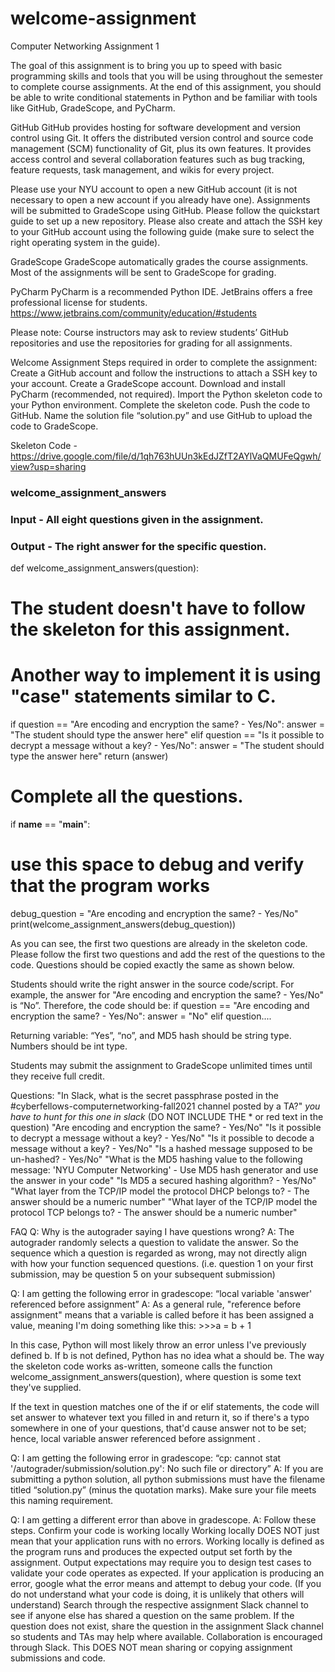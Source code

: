 # welcome-assignment
Computer Networking Assignment 1

The goal of this assignment is to bring you up to speed with basic programming skills and tools that you will be using throughout the semester to complete course assignments. At the end of this assignment, you should be able to write conditional statements in Python and be familiar with tools like GitHub, GradeScope, and PyCharm. 

GitHub
GitHub provides hosting for software development and version control using Git. It offers the distributed version control and source code management (SCM) functionality of Git, plus its own features. It provides access control and several collaboration features such as bug tracking, feature requests, task management, and wikis for every project.

Please use your NYU account to open a new GitHub account (it is not necessary to open a new account if you already have one). Assignments will be submitted to GradeScope using GitHub. Please follow the quickstart guide to set up a new repository. Please also create and attach the SSH key to your GitHub account using the following guide (make sure to select the right operating system in the guide).

GradeScope
GradeScope automatically grades the course assignments. Most of the assignments will be sent to GradeScope for grading. 

PyCharm
PyCharm is a recommended Python IDE. JetBrains offers a free professional license for students. https://www.jetbrains.com/community/education/#students

Please note: Course instructors may ask to review students’ GitHub repositories and use the repositories for grading for all assignments. 






Welcome Assignment
Steps required in order to complete the assignment:
Create a GitHub account and follow the instructions to attach a SSH key to your account.
Create a GradeScope account.
Download and install PyCharm (recommended, not required).
Import the Python skeleton code to your Python environment.
Complete the skeleton code.
Push the code to GitHub.
Name the solution file “solution.py” and use GitHub to upload the code to GradeScope.

Skeleton Code - https://drive.google.com/file/d/1qh763hUUn3kEdJZfT2AYlVaQMUFeQgwh/view?usp=sharing


### welcome_assignment_answers
### Input - All eight questions given in the assignment.
### Output - The right answer for the specific question.

def welcome_assignment_answers(question):
   # The student doesn't have to follow the skeleton for this assignment.
   # Another way to implement it is using "case" statements similar to C.
   if question == "Are encoding and encryption the same? - Yes/No":
       answer = "The student should type the answer here"
   elif question == "Is it possible to decrypt a message without a key? - Yes/No":
       answer = "The student should type the answer here"
   return (answer)


# Complete all the questions.


if __name__ == "__main__":
   # use this space to debug and verify that the program works
   debug_question = "Are encoding and encryption the same? - Yes/No"
   print(welcome_assignment_answers(debug_question))



As you can see, the first two questions are already in the skeleton code. Please follow the first two questions and add the rest of the questions to the code. Questions should be copied exactly the same as shown below. 

Students should write the right answer in the source code/script. For example, the answer for "Are encoding and encryption the same? - Yes/No" is “No”. Therefore, the code should be:
   if question == "Are encoding and encryption the same? - Yes/No":
       answer = "No"
   elif question....

Returning variable:
“Yes”, “no”, and MD5 hash should be string type.
Numbers should be int type.

Students may submit the assignment to GradeScope unlimited times until they receive full credit.

Questions:
 "In Slack, what is the secret passphrase posted in the #cyberfellows-computernetworking-fall2021 channel posted by a TA?" *you have to hunt for this one in slack* (DO NOT INCLUDE THE * or red text in the question)
 "Are encoding and encryption the same? - Yes/No"
 "Is it possible to decrypt a message without a key? - Yes/No"
 "Is it possible to decode a message without a key? - Yes/No"
 "Is a hashed message supposed to be un-hashed? - Yes/No"
 "What is the MD5 hashing value to the following message: 'NYU Computer Networking' - Use MD5 hash generator and use the answer in your code"
 "Is MD5 a secured hashing algorithm? - Yes/No"
 "What layer from the TCP/IP model the protocol DHCP belongs to? - The answer should be a numeric number"
 "What layer of the TCP/IP model the protocol TCP belongs to? - The answer should be a numeric number"




FAQ
Q: Why is the autograder saying I have questions wrong?
A: The autograder randomly selects a question to validate the answer. So the sequence which a question is regarded as wrong, may not directly align with how your function sequenced questions. (i.e. question 1 on your first submission, may be question 5 on your subsequent submission)

Q: I am getting the following error in gradescope: 
“local variable 'answer' referenced before assignment”
A: As a general rule, "reference before assignment" means that a variable is called before it has been assigned a value, meaning I'm doing something like this: >>>a = b + 1

In this case, Python will most likely throw an error unless I've previously defined b. If b is not defined, Python has no idea what a should be. The way the skeleton code works as-written, someone calls the function welcome_assignment_answers(question), where question is some text they've supplied.

If the text in question matches one of the if or elif statements, the code will set answer to whatever text you filled in and return it, so if there's a typo somewhere in one of your questions, that'd cause answer not to be set; hence, local variable answer referenced before assignment .

Q: I am getting the following error in gradescope: 
“cp: cannot stat '/autograder/submission/solution.py': No such file or directory”
A: If you are submitting a python solution, all python submissions must have the filename titled “solution.py” (minus the quotation marks). Make sure your file meets this naming requirement.

Q: I am getting a different error than above in gradescope.
A: Follow these steps. 
Confirm your code is working locally
Working locally DOES NOT just mean that your application runs with no errors.
Working locally is defined as the program runs and produces the expected output set forth by the assignment. Output expectations may require you to design test cases to validate your code operates as expected.
If your application is producing an error, google what the error means and attempt to debug your code. (If you do not understand what your code is doing, it is unlikely that others will understand)
Search through the respective assignment Slack channel to see if anyone else has shared a question on the same problem. If the question does not exist, share the question in the assignment Slack channel so students and TAs may help where available. Collaboration is encouraged through Slack. This DOES NOT mean sharing or copying assignment submissions and code. 

